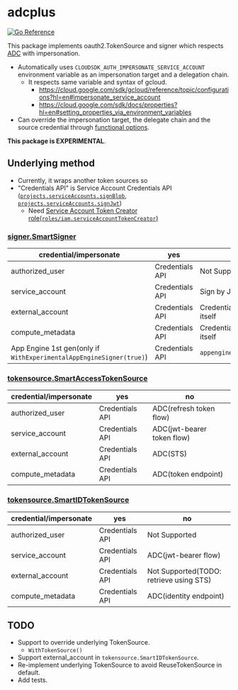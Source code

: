 # adcplus

[![Go Reference](https://pkg.go.dev/badge/github.com/apstndb/adcplus.svg)](https://pkg.go.dev/github.com/apstndb/adcplus)

This package implements oauth2.TokenSource and signer which respects [ADC](https://google.aip.dev/auth/4110) with impersonation.

* Automatically uses `CLOUDSDK_AUTH_IMPERSONATE_SERVICE_ACCOUNT` environment variable as an impersonation target and a delegation chain.
  * It respects same variable and syntax of gcloud.
    * https://cloud.google.com/sdk/gcloud/reference/topic/configurations?hl=en#impersonate_service_account
    * https://cloud.google.com/sdk/docs/properties?hl=en#setting_properties_via_environment_variables
* Can override the impersonation target, the delegate chain and the source credential through [functional options](https://pkg.go.dev/github.com/apstndb/adcplus#Option).

**This package is EXPERIMENTAL**.

## Underlying method

* Currently, it wraps another token sources so 
* "Credentials API" is Service Account Credentials API ([`projects.serviceAccounts.signBlob`](https://cloud.google.com/iam/docs/reference/credentials/rest/v1/projects.serviceAccounts/signBlob?hl=en), [`projects.serviceAccounts.signJwt`](https://cloud.google.com/iam/docs/reference/credentials/rest/v1/projects.serviceAccounts/signJwt?hl=en))
  * Need [Service Account Token Creator role(`roles/iam.serviceAccountTokenCreator`)](https://cloud.google.com/iam/docs/impersonating-service-accounts)

### [signer.SmartSigner](https://pkg.go.dev/github.com/apstndb/adcplus/signer#SmartSigner)

|credential/impersonate|yes|no|
|---|---|---|
|authorized_user|Credentials API|Not Supported|
|service_account|Credentials API|Sign by JSON key|
|external_account|Credentials API|Credentials API as itself|
|compute_metadata|Credentials API|Credentials API as itself|
|App Engine 1st gen(only if `WithExperimentalAppEngineSigner(true)`)|Credentials API|`appengine.SignBytes()`|

### [tokensource.SmartAccessTokenSource](https://pkg.go.dev/github.com/apstndb/adcplus/tokensource#SmartAccessTokenSource)

|credential/impersonate|yes|no|
|---|---|---|
|authorized_user|Credentials API|ADC(refresh token flow)|
|service_account|Credentials API|ADC(jwt-bearer token flow)|
|external_account|Credentials API|ADC(STS)|
|compute_metadata|Credentials API|ADC(token endpoint)|

### [tokensource.SmartIDTokenSource](https://pkg.go.dev/github.com/apstndb/adcplus/tokensource#SmartIDTokenSource)

|credential/impersonate|yes|no|
|---|---|---|
|authorized_user|Credentials API|Not Supported|
|service_account|Credentials API|ADC(jwt-bearer flow)|
|external_account|Credentials API|Not Supported(TODO: retrieve using STS)|
|compute_metadata|Credentials API|ADC(identity endpoint)|

## TODO

* Support to override underlying TokenSource.
  * `WithTokenSource()`
* Support external_account in `tokensource.SmartIDTokenSource`.
* Re-implement underlying TokenSource to avoid ReuseTokenSource in default.
* Add tests.
